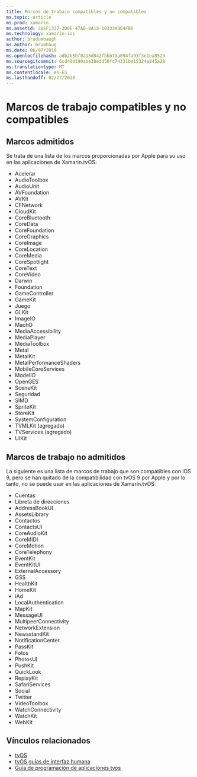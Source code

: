 ```yaml
---
title: Marcos de trabajo compatibles y no compatibles
ms.topic: article
ms.prod: xamarin
ms.assetid: 28EF1337-3D0E-47AB-8A13-1B333A964FB6
ms.technology: xamarin-ios
author: bradumbaugh
ms.author: brumbaug
ms.date: 06/07/2016
ms.openlocfilehash: adb2b5bf0a13d842fbbb73a094fa93f3e1ea8529
ms.sourcegitcommit: 6cd40d190abe38edd50fc74331be15324a845a28
ms.translationtype: MT
ms.contentlocale: es-ES
ms.lasthandoff: 02/27/2018
---
```

# <a name="supported-and-unsupported-frameworks"></a>Marcos de trabajo compatibles y no compatibles

<a name="Supported-Frameworks" />

## <a name="supported-frameworks"></a>Marcos admitidos

Se trata de una lista de los marcos proporcionadas por Apple para su uso en las aplicaciones de Xamarin.tvOS:

* Acelerar
* AudioToolbox
* AudioUnit
* AVFoundation
* AVKit
* CFNetwork
* CloudKit
* CoreBluetooth
* CoreData
* CoreFoundation
* CoreGraphics
* CoreImage
* CoreLocation
* CoreMedia
* CoreSpotlight
* CoreText
* CoreVideo
* Darwin
* Foundation
* GameController
* GameKit
* Juego
* GLKit
* ImageIO
* MachO
* MediaAccessibility
* MediaPlayer
* MediaToolbox
* Metal
* MetalKit
* MetalPerformanceShaders
* MobileCoreServices
* ModelIO
* OpenGES
* SceneKit
* Seguridad
* SIMD
* SpriteKit
* StoreKit
* SystemConfiguration
* TVMLKit (agregado)
* TVServices (agregado)
* UIKit

<a name="Unsupported-Frameworks" />

## <a name="unsupported-frameworks"></a>Marcos de trabajo no admitidos

La siguiente es una lista de marcos de trabajo que son compatibles con iOS 9, pero se han quitado de la compatibilidad con tvOS 9 por Apple y por lo tanto, no se puede usar en las aplicaciones de Xamarin.tvOS:

* Cuentas
* Libreta de direcciones
* AddressBookUI
* AssetsLibrary
* Contactos
* ContactsUI
* CoreAudioKit
* CoreMIDI
* CoreMotion
* CoreTelephony
* EventKit
* EventKitUI
* ExternalAccessory
* GSS
* HealthKit
* HomeKit
* iAd
* LocalAuthentication
* MapKit
* MessageUI
* MultipeerConnectivity
* NetworkExtension
* NewsstandKit
* NotificationCenter
* PassKit
* Fotos
* PhotosUI
* PushKit
* QuickLook
* ReplayKit
* SafariServices
* Social
* Twitter
* VideoToolbox
* WatchConnectivity
* WatchKit
* WebKit



## <a name="related-links"></a>Vínculos relacionados

- [tvOS](https://developer.apple.com/tvos/)
- [tvOS guías de interfaz humana](https://developer.apple.com/tvos/human-interface-guidelines/)
- [Guía de programación de aplicaciones tvos](https://developer.apple.com/library/prerelease/tvos/documentation/General/Conceptual/AppleTV_PG/)
